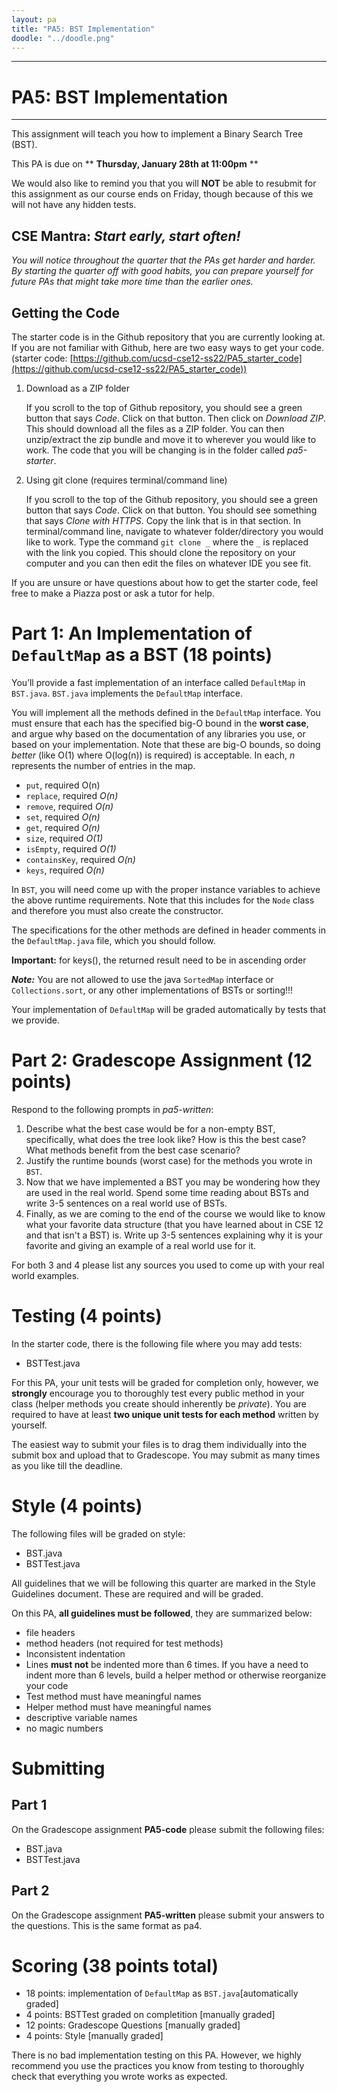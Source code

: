 ```yaml
---
layout: pa
title: "PA5: BST Implementation"
doodle: "../doodle.png"
---
```

---
# PA5: BST Implementation
---

This assignment will teach you how to implement a Binary Search Tree (BST).

This PA is due on ** **Thursday, January 28th at 11:00pm** **  

We would also like to remind you that you will **NOT** be able to resubmit for this assignment as our course ends on Friday, though because of this we will not have any hidden tests.


## CSE Mantra: *Start early, start often!*

*You will notice throughout the quarter that the PAs get harder and harder. By starting the quarter off with good habits, you can prepare yourself for future PAs that might take more time than the earlier ones.*

## Getting the Code
The starter code is in the Github repository that you are currently looking at. If you are not familiar with Github, here are two easy ways to get your code. (starter code: [https://github.com/ucsd-cse12-ss22/PA5_starter_code](https://github.com/ucsd-cse12-ss22/PA5_starter_code))

1. Download as a ZIP folder 

    If you scroll to the top of Github repository, you should see a green button that says *Code*. Click on that button. Then click on *Download ZIP*. This should download all the files as a ZIP folder. You can then unzip/extract the zip bundle and move it to wherever you would like to work. The code that you will be changing is in the folder called *pa5-starter*.

2. Using git clone (requires terminal/command line)

    If you scroll to the top of the Github repository, you should see a green button that says *Code*. Click on that button. You should see something that says *Clone with HTTPS*. Copy the link that is in that section. In terminal/command line, navigate to whatever folder/directory you would like to work. Type the command `git clone _` where the `_` is replaced with the link you copied. This should clone the repository on your computer and you can then edit the files on whatever IDE you see fit.
    
If you are unsure or have questions about how to get the starter code, feel free to make a Piazza post or ask a tutor for help.

# Part 1: An Implementation of `DefaultMap` as a BST (18 points)

You’ll provide a fast implementation of an interface called `DefaultMap` in `BST.java`.  `BST.java` implements the `DefaultMap` interface.


You will implement all the methods defined in the `DefaultMap` interface. You must ensure that each has the specified big-O bound in the **worst case**, and argue why based on the documentation of any libraries you use, or based on your implementation. Note that these are big-O bounds, so doing _better_ (like O(1) where O(log(n)) is required) is acceptable. In each, _n_ represents the number of entries in the map.

- `put`, required O(n)
- `replace`, required _O(n)_
- `remove`, required _O(n)_
- `set`, required _O(n)_
- `get`, required _O(n)_
- `size`, required _O(1)_
- `isEmpty`, required _O(1)_
- `containsKey`, required _O(n)_
- `keys`, required _O(n)_

In `BST`, you will need come up with the proper instance variables to achieve the above runtime requirements. Note that this includes for the `Node` class and therefore you must also create the constructor.

The specifications for the other methods are defined in header comments in the `DefaultMap.java` file, which you should follow. 

**Important:** for keys(), the returned result need to be in ascending order

***Note:*** You are not allowed to use the java `SortedMap` interface or `Collections.sort`, or any other implementations of BSTs or sorting!!!

Your implementation of `DefaultMap` will be graded automatically by tests that we provide.


# Part 2: Gradescope Assignment (12 points)

Respond to the following prompts in *pa5-written*:

1. Describe what the best case would be for a non-empty BST, specifically, what does the tree look like? How is this the best case? What methods benefit from the best case scenario? 
2. Justify the runtime bounds (worst case) for the methods you wrote in `BST`.
3. Now that we have implemented a BST you may be wondering how they are used in the real world. Spend some time reading about BSTs and write 3-5 sentences on a real world use of BSTs.
4. Finally, as we are coming to the end of the course we would like to know what your favorite data structure (that you have learned about in CSE 12 and that isn't a BST) is. Write up 3-5 sentences explaining why it is your favorite and giving an example of a real world use for it.

For both 3 and 4 please list any sources you used to come up with your real world examples.


# Testing (4 points)
In the starter code, there is the following file where you may add tests:

- BSTTest.java

For this PA, your unit tests will be graded for completion only, however, we **strongly** encourage you to thoroughly test every public method in your class (helper methods you create should inherently be *private*). You are required to have at least **two unique unit tests for each method** written by yourself. 

The easiest way to submit your files is to drag them individually into the submit box and upload that to Gradescope. You may submit as many times as you like till the deadline. 

# Style (4 points)
The following files will be graded on style:

* BST.java
* BSTTest.java

All guidelines that we will be following this quarter are marked in the Style Guidelines document. These are required and will be graded. 

On this PA, **all guidelines must be followed**, they are summarized below: 

- file headers
- method headers (not required for test methods)
- Inconsistent indentation
- Lines **must not** be indented more than 6 times. If you have a need to
  indent more than 6 levels, build a helper method or otherwise reorganize your code
- Test method must have meaningful names
- Helper method must have meaningful names
- descriptive variable names
- no magic numbers


# Submitting

## Part 1
On the Gradescope assignment **PA5-code** please submit the following files:

* BST.java
* BSTTest.java

## Part 2
On the Gradescope assignment **PA5-written** please submit your answers to the questions. This is the same format as pa4.

# Scoring (38 points total)

- 18 points: implementation of `DefaultMap` as `BST.java`[automatically graded]
- 4 points: BSTTest graded on completition [manually graded]
- 12 points: Gradescope Questions [manually graded]
- 4 points: Style [manually graded]

There is no bad implementation testing on this PA. However, we highly recommend you use the practices you know from testing to thoroughly check that everything you wrote works as expected.






